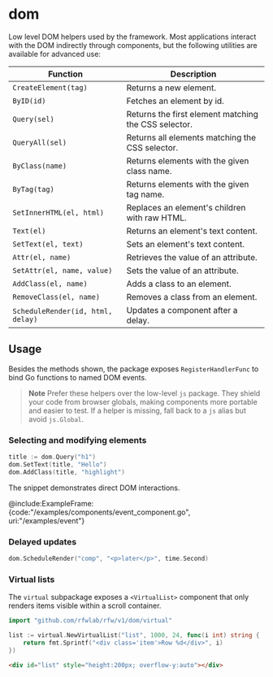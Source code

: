 # dom

Low level DOM helpers used by the framework. Most applications interact
with the DOM indirectly through components, but the following utilities
are available for advanced use:

| Function | Description |
| --- | --- |
| `CreateElement(tag)` | Returns a new element. |
| `ByID(id)` | Fetches an element by id. |
| `Query(sel)` | Returns the first element matching the CSS selector. |
| `QueryAll(sel)` | Returns all elements matching the CSS selector. |
| `ByClass(name)` | Returns elements with the given class name. |
| `ByTag(tag)` | Returns elements with the given tag name. |
| `SetInnerHTML(el, html)` | Replaces an element's children with raw HTML. |
| `Text(el)` | Returns an element's text content. |
| `SetText(el, text)` | Sets an element's text content. |
| `Attr(el, name)` | Retrieves the value of an attribute. |
| `SetAttr(el, name, value)` | Sets the value of an attribute. |
| `AddClass(el, name)` | Adds a class to an element. |
| `RemoveClass(el, name)` | Removes a class from an element. |
| `ScheduleRender(id, html, delay)` | Updates a component after a delay. |

## Usage

Besides the methods shown, the package exposes `RegisterHandlerFunc` to bind
Go functions to named DOM events.

> **Note**
> Prefer these helpers over the low-level `js` package. They shield your code
> from browser globals, making components more portable and easier to test.
> If a helper is missing, fall back to a `js` alias but avoid `js.Global`.

### Selecting and modifying elements

```go
title := dom.Query("h1")
dom.SetText(title, "Hello")
dom.AddClass(title, "highlight")
```

The snippet demonstrates direct DOM interactions.

@include:ExampleFrame:{code:"/examples/components/event_component.go", uri:"/examples/event"}

### Delayed updates

```go
dom.ScheduleRender("comp", "<p>later</p>", time.Second)
```

### Virtual lists

The `virtual` subpackage exposes a `<VirtualList>` component that only renders
items visible within a scroll container.

```go
import "github.com/rfwlab/rfw/v1/dom/virtual"

list := virtual.NewVirtualList("list", 1000, 24, func(i int) string {
    return fmt.Sprintf("<div class='item'>Row %d</div>", i)
})
```

```html
<div id="list" style="height:200px; overflow-y:auto"></div>
```
